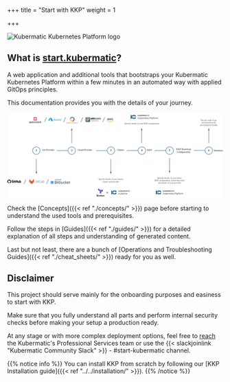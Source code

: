 +++
title = "Start with KKP"
weight = 1

+++

![Kubermatic Kubernetes Platform logo](/img/logo-kubermatic.jpg)

## What is [start.kubermatic](https://start.kubermatic.com)?

A web application and additional tools that bootstraps your Kubermatic Kubernetes Platform within a few minutes in an automated way with applied GitOps principles.

This documentation provides you with the details of your journey.

![High-level Flow](flow.png?width=700px&classes=shadow,border "High-level Flow")

Check the [Concepts]({{< ref "./concepts/" >}}) page before starting to understand the used tools and prerequisites.

Follow the steps in [Guides]({{< ref "./guides/" >}}) for a detailed explanation of all steps and understanding of generated content.

Last but not least, there are a bunch of [Operations and Troubleshooting Guides]({{< ref "./cheat_sheets/" >}}) ready for you as well.

## Disclaimer
This project should serve mainly for the onboarding purposes and easiness to start with KKP.

Make sure that you fully understand all parts and perform internal security checks before making your setup a production ready.

At any stage or with more complex deployment options, feel free to [reach](https://www.kubermatic.com/contact-us/) the Kubermatic's Professional Services team
or use the {{< slackjoinlink "Kubermatic Community Slack" >}} - #start-kubermatic channel.

{{% notice info %}}
You can install KKP from scratch by following our
[KKP Installation guide]({{< ref "../../installation/" >}}).
{{% /notice %}}
